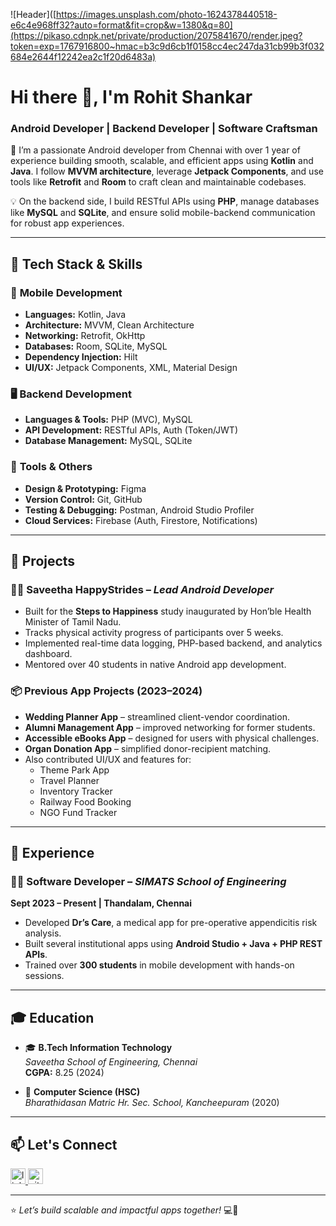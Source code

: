 ![Header]([https://images.unsplash.com/photo-1624378440518-e6c4e968ff32?auto=format&fit=crop&w=1380&q=80](https://pikaso.cdnpk.net/private/production/2075841670/render.jpeg?token=exp=1767916800~hmac=b3c9d6cb1f0158cc4ec247da31cb99b3f032684e2644f12242ea2c1f20d6483a)

# Hi there 👋, I'm **Rohit Shankar**  
### Android Developer | Backend Developer | Software Craftsman

🚀 I’m a passionate Android developer from Chennai with over 1 year of experience building smooth, scalable, and efficient apps using **Kotlin** and **Java**. I follow **MVVM architecture**, leverage **Jetpack Components**, and use tools like **Retrofit** and **Room** to craft clean and maintainable codebases.

💡 On the backend side, I build RESTful APIs using **PHP**, manage databases like **MySQL** and **SQLite**, and ensure solid mobile-backend communication for robust app experiences.

---

## 🔧 Tech Stack & Skills

### 📱 **Mobile Development**
- **Languages:** Kotlin, Java  
- **Architecture:** MVVM, Clean Architecture  
- **Networking:** Retrofit, OkHttp  
- **Databases:** Room, SQLite, MySQL  
- **Dependency Injection:** Hilt  
- **UI/UX:** Jetpack Components, XML, Material Design  

### 🖥️ **Backend Development**
- **Languages & Tools:** PHP (MVC), MySQL  
- **API Development:** RESTful APIs, Auth (Token/JWT)  
- **Database Management:** MySQL, SQLite  

### 🧰 **Tools & Others**
- **Design & Prototyping:** Figma  
- **Version Control:** Git, GitHub  
- **Testing & Debugging:** Postman, Android Studio Profiler  
- **Cloud Services:** Firebase (Auth, Firestore, Notifications)

---

## 📂 Projects

### 🏃‍♂️ Saveetha HappyStrides – *Lead Android Developer*
- Built for the **Steps to Happiness** study inaugurated by Hon’ble Health Minister of Tamil Nadu.
- Tracks physical activity progress of participants over 5 weeks.
- Implemented real-time data logging, PHP-based backend, and analytics dashboard.
- Mentored over 40 students in native Android app development.

### 📦 Previous App Projects (2023–2024)
- **Wedding Planner App** – streamlined client-vendor coordination.
- **Alumni Management App** – improved networking for former students.
- **Accessible eBooks App** – designed for users with physical challenges.
- **Organ Donation App** – simplified donor-recipient matching.
- Also contributed UI/UX and features for:
  - Theme Park App  
  - Travel Planner  
  - Inventory Tracker  
  - Railway Food Booking  
  - NGO Fund Tracker

---

## 💼 Experience

### 👨‍💻 Software Developer – *SIMATS School of Engineering*  
**Sept 2023 – Present | Thandalam, Chennai**
- Developed **Dr’s Care**, a medical app for pre-operative appendicitis risk analysis.
- Built several institutional apps using **Android Studio + Java + PHP REST APIs**.
- Trained over **300 students** in mobile development with hands-on sessions.

---

## 🎓 Education

- 🎓 **B.Tech Information Technology**  
  *Saveetha School of Engineering, Chennai*  
  **CGPA:** 8.25 (2024)

- 🏫 **Computer Science (HSC)**  
  *Bharathidasan Matric Hr. Sec. School, Kancheepuram* (2020)

---

## 📫 Let's Connect

<a href="https://www.linkedin.com/in/rohit-shankar1453/" target="_blank" title="LinkedIn"> 
   <img src="https://www.vectorlogo.zone/logos/linkedin/linkedin-tile.svg" alt="linkedin" width="24" height="25"/>
</a>  
<a href="https://github.com/itsrohittech" target="_blank" title="GitHub"> 
   <img src="https://www.vectorlogo.zone/logos/github/github-tile.svg" alt="github" width="24" height="25"/>
</a>

---

⭐ *Let’s build scalable and impactful apps together!* 💻📱

